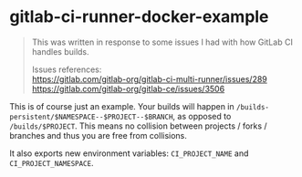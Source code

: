 # gitlab-ci-runner-docker-example

> This was written in response to some issues I had with how GitLab CI
> handles builds.
>
> Issues references:  
> https://gitlab.com/gitlab-org/gitlab-ci-multi-runner/issues/289  
> https://gitlab.com/gitlab-org/gitlab-ce/issues/3506

This is of course just an example. Your builds will happen in
`/builds-persistent/$NAMESPACE--$PROJECT--$BRANCH`, as opposed to
`/builds/$PROJECT`. This means no collision between projects / forks /
branches and thus you are free from collisions.

It also exports new environment variables: `CI_PROJECT_NAME` and
`CI_PROJECT_NAMESPACE`.

